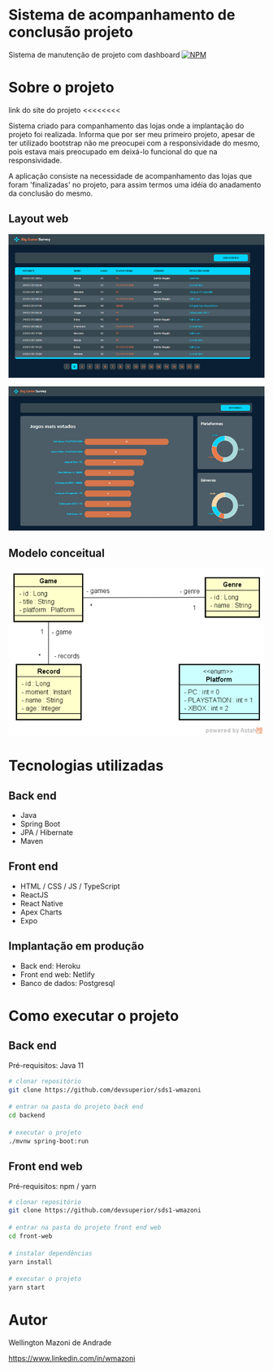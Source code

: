# Sistema de acompanhamento de conclusão projeto
Sistema de manutenção de projeto com dashboard
[![NPM](https://img.shields.io/npm/l/react)](https://github.com/fbioliveira/projeto-pessoal/blob/main/LICENSE)

# Sobre o projeto

link do site do projeto <<<<<<<<

Sistema criado para companhamento das lojas onde a implantação do projeto foi realizada. Informa que por ser meu primeiro projeto, apesar de ter utilizado bootstrap não me preocupei com a responsividade do mesmo, pois estava mais preocupado em deixá-lo funcional do que na responsividade.

A aplicação consiste na necessidade de acompanhamento das lojas que foram 'finalizadas' no projeto, para assim termos uma idéia do anadamento da conclusão do mesmo.


## Layout web
![Web 1](https://github.com/acenelio/assets/raw/main/sds1/web1.png)

![Web 2](https://github.com/acenelio/assets/raw/main/sds1/web2.png)

## Modelo conceitual
![Modelo Conceitual](https://github.com/acenelio/assets/raw/main/sds1/modelo-conceitual.png)

# Tecnologias utilizadas
## Back end
- Java
- Spring Boot
- JPA / Hibernate
- Maven
## Front end
- HTML / CSS / JS / TypeScript
- ReactJS
- React Native
- Apex Charts
- Expo
## Implantação em produção
- Back end: Heroku
- Front end web: Netlify
- Banco de dados: Postgresql

# Como executar o projeto

## Back end
Pré-requisitos: Java 11

```bash
# clonar repositório
git clone https://github.com/devsuperior/sds1-wmazoni

# entrar na pasta do projeto back end
cd backend

# executar o projeto
./mvnw spring-boot:run
```

## Front end web
Pré-requisitos: npm / yarn

```bash
# clonar repositório
git clone https://github.com/devsuperior/sds1-wmazoni

# entrar na pasta do projeto front end web
cd front-web

# instalar dependências
yarn install

# executar o projeto
yarn start
```

# Autor

Wellington Mazoni de Andrade

https://www.linkedin.com/in/wmazoni
